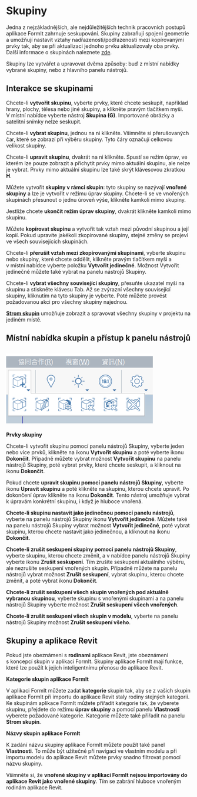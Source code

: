 # Skupiny

Jedna z nejzákladnějších, ale nejdůležitějších technik pracovních postupů aplikace FormIt zahrnuje seskupování. Skupiny zabraňují spojení geometrie a umožňují nastavit vztahy nadřazenosti/podřazenosti mezi kopírovanými prvky tak, aby se při aktualizaci jednoho prvku aktualizovaly oba prvky. Další informace o skupinách naleznete [zde](../formit-primer/part-i/grouping-objects.md).

Skupiny lze vytvářet a upravovat dvěma způsoby: buď z místní nabídky vybrané skupiny, nebo z hlavního panelu nástrojů.

## Interakce se skupinami

Chcete-li **vytvořit skupinu**, vyberte prvky, které chcete seskupit, například hrany, plochy, tělesa nebo jiné skupiny, a klikněte pravým tlačítkem myši. V místní nabídce vyberte nástroj **Skupina (G)**. Importované obrázky a satelitní snímky nelze seskupit.

Chcete-li **vybrat skupinu**, jednou na ni klikněte. Všimněte si přerušovaných čar, které se zobrazí při výběru skupiny. Tyto čáry označují celkovou velikost skupiny.

Chcete-li **upravit skupinu**, dvakrát na ni klikněte. Spustí se režim úprav, ve kterém lze pouze zobrazit a přichytit prvky mimo aktuální skupinu, ale nelze je vybrat. Prvky mimo aktuální skupinu lze také skrýt klávesovou zkratkou **H**.

Můžete vytvořit **skupiny v rámci skupin**: tyto skupiny se nazývají **vnořené skupiny** a lze je vytvořit v režimu úprav skupiny. Chcete-li se ve vnořených skupinách přesunout o jednu úroveň výše, klikněte kamkoli mimo skupiny.

Jestliže chcete **ukončit režim úprav skupiny**, dvakrát klikněte kamkoli mimo skupinu.

Můžete **kopírovat skupinu** a vytvořit tak vztah mezi původní skupinou a její kopií. Pokud upravíte jakékoli zkopírované skupiny, stejné změny se projeví ve všech souvisejících skupinách.

Chcete-li **přerušit vztah mezi zkopírovanými skupinami**, vyberte skupinu nebo skupiny, které chcete oddělit, klikněte pravým tlačítkem myši a v místní nabídce vyberte položku **Vytvořit jedinečné**. Možnost Vytvořit jedinečné můžete také vybrat na panelu nástrojů Skupiny.

Chcete-li **vybrat všechny související skupiny**, přesuňte ukazatel myši na skupinu a stiskněte klávesu Tab. Až se zvýrazní všechny související skupiny, kliknutím na tyto skupiny je vyberte. Poté můžete provést požadovanou akci pro všechny skupiny najednou.

[**Strom skupin**](groups-tree.md) umožňuje zobrazit a spravovat všechny skupiny v projektu na jediném místě.

## Místní nabídka skupin a přístup k panelu nástrojů

## ![](../.gitbook/assets/grouptoolbar.png)

**Prvky skupiny**

Chcete-li vytvořit skupinu pomocí panelu nástrojů Skupiny, vyberte jeden nebo více prvků, klikněte na ikonu **Vytvořit skupinu** a poté vyberte ikonu **Dokončit**. Případně můžete vybrat možnost **Vytvořit skupinu** na panelu nástrojů Skupiny, poté vybrat prvky, které chcete seskupit, a kliknout na ikonu **Dokončit**.

Pokud chcete **upravit skupinu pomocí panelu nástrojů Skupiny**, vyberte ikonu **Upravit skupinu** a poté klikněte na skupinu, kterou chcete upravit. Po dokončení úprav klikněte na ikonu **Dokončit**. Tento nástroj umožňuje vybrat k úpravám konkrétní skupinu, i když je hluboce vnořená.

**Chcete-li skupinu nastavit jako jedinečnou pomocí panelu nástrojů**, vyberte na panelu nástrojů Skupiny ikonu **Vytvořit jedinečné**. Můžete také na panelu nástrojů Skupiny vybrat možnost **Vytvořit jedinečné**, poté vybrat skupinu, kterou chcete nastavit jako jedinečnou, a kliknout na ikonu **Dokončit**.

**Chcete-li zrušit seskupení skupiny pomocí panelu nástrojů Skupiny**, vyberte skupinu, kterou chcete změnit, a v nabídce panelu nástrojů Skupiny vyberte ikonu **Zrušit seskupení**. Tím zrušíte seskupení aktuálního výběru, ale nezrušíte seskupení vnořených skupin. Případně můžete na panelu nástrojů vybrat možnost **Zrušit seskupení**, vybrat skupinu, kterou chcete změnit, a poté vybrat ikonu **Dokončit**.

**Chcete-li zrušit seskupení všech skupin vnořených pod aktuálně vybranou skupinou**, vyberte skupinu s vnořenými skupinami a na panelu nástrojů Skupiny vyberte možnost **Zrušit seskupení všech vnořených**.

**Chcete-li zrušit seskupení všech skupin v modelu**, vyberte na panelu nástrojů Skupiny možnost **Zrušit seskupení všeho**.

## Skupiny a aplikace Revit

Pokud jste obeznámeni s **rodinami** aplikace Revit, jste obeznámeni s koncepcí skupin v aplikaci FormIt. Skupiny aplikace FormIt mají funkce, které lze použít k jejich inteligentnímu přenosu do aplikace Revit.

**Kategorie skupin aplikace FormIt**

V aplikaci FormIt můžete zadat **kategorie** skupin tak, aby se z vašich skupin aplikace FormIt při importu do aplikace Revit staly rodiny stejných kategorií. Ke skupinám aplikace FormIt můžete přiřadit kategorie tak, že vyberete skupinu, přejdete do režimu **úprav skupiny** a pomocí panelu **Vlastnosti** vyberete požadované kategorie. Kategorie můžete také přiřadit na panelu **Strom skupin**.

**Názvy skupin aplikace FormIt**

K zadání názvu skupiny aplikace FormIt můžete použít také panel **Vlastnosti**. To může být užitečné při navigaci ve vlastním modelu a při importu modelu do aplikace Revit můžete prvky snadno filtrovat pomocí názvu skupiny.

Všimněte si, že **vnořené skupiny v aplikaci FormIt nejsou importovány do aplikace Revit jako vnořené skupiny**. Tím se zabrání hluboce vnořeným rodinám aplikace Revit.
